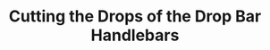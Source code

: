 ---
layout: community
category: community
title: "Cutting the Drops of the Drop Bar Handlebars"
description: "Has anyone thought of cutting the drops off their dropbars? I simply do not use the drops at all - I’m on the hoods and flats 99.99% of the time."
isTopLevel: false
isSingleLevel: false
isArticle: false
datePublished: 2022-07-22 07:59:00 +0300
dateModified: 2022-07-22 07:59:00 +0300
published: false
---